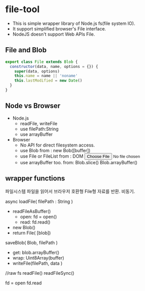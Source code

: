 # file-tool


- This is simple wrapper library of Node.js fs(file system IO).
- It support simplified browser's File interface.  
- NodeJS doesn't support Web APIs File.


## File and Blob

```js
export class File extends Blob {
  constructor(data, name, options = {}) {
    super(data, options)
    this.name = name || 'noname'
    this.lastModified = new Date()
  }
}

```

## Node vs Browser

- Node.js
  - readFile, writeFile
  - use filePath:String 
  - use arrayBuffer
- Browser
  - No API for direct filesystem access.
  - use Blob from : new Bob([buffer]) 
  - use File or FileList from : DOM <input type=file>
  - use arrayBuffer too. from: Blob.slice() Blob.arrayBuffer()


## wrapper functions

파일시스템 파일을 읽어서 브라우저 호환형 File형 자료를 반환.  비동기.

async loadFile( filePath : String )
- readFileAsBuffer()
  - open: fd = open()
  - read: fd.read()
- new Blob()
- return File( [blob])


saveBlob( Blob, filePath )
- get: blob.arrayBuffer()
- wrap: Uint8Array(buffer)
- writeFile(filePath, data )



//raw fs
readFile()
readFileSync()


fd = open
fd.read